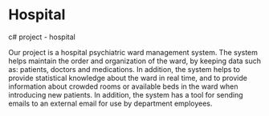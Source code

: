 # Hospital
c#  project - hospital 

Our project is a hospital psychiatric ward management system. The system helps maintain the order and organization of the ward, by keeping data such as: patients, doctors and medications. In addition, the system helps to provide statistical knowledge about the ward in real time, and to provide information about crowded rooms or available beds in the ward when introducing new patients. In addition, the system has a tool for sending emails to an external email for use by department employees.
